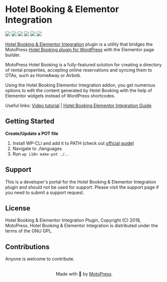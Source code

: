 # Hotel Booking & Elementor Integration

![](https://img.shields.io/wordpress/plugin/v/mphb-elementor)
![](https://img.shields.io/wordpress/plugin/wp-version/mphb-elementor)
![](https://img.shields.io/wordpress/plugin/dd/mphb-elementor)
![](https://img.shields.io/wordpress/plugin/installs/mphb-elementor)
![](https://img.shields.io/wordpress/plugin/rating/mphb-elementor)
![](https://img.shields.io/badge/license-GPL--2.0%2B-blue.svg?style=flat)

[Hotel Booking & Elementor Integration](https://wordpress.org/plugins/mphb-elementor/) plugin is a utility that bridges the MotoPress [Hotel Booking plugin for WordPress](https://motopress.com/products/hotel-booking/) with the Elementor page builder.

MotoPress Hotel Booking is a fully-featured solution for creating a directory of rental properties, accepting online reservations and syncing them to OTAs, such as HomeAway or Airbnb.

Using the Hotel Booking Elementor Integration addon, you get numerous options to edit the content generated by Hotel Booking with the help of Elementor widgets instead of WordPress shortcodes.

Useful links: [Video tutorial](https://www.youtube.com/watch?v=eNaTt2Fr9Eg) | [Hotel Booking Elementor Integration Guide](https://motopress.com/blog/integrate-motopress-hotel-booking-with-elementor/)

## Getting Started

**Create/Update a POT file**
1. Install WP-CLI and add it to PATH (check out [official guide](https://wp-cli.org/#installing))
1. Navigate to ./languages
1. Run `wp i18n make-pot ./..`

## Support
This is a developer's portal for the Hotel Booking & Elementor Integration plugin and should not be used for support. Please visit the support page if you need to submit a support request.

## License
Hotel Booking & Elementor Integration Plugin, Copyright (C) 2018, MotoPress.
Hotel Booking & Elementor Integration is distributed under the terms of the GNU GPL.

## Contributions
Anyone is welcome to contribute.

<p align="center">
    <br/>
    Made with 💙 by <a href="https://motopress.com/">MotoPress</a>.<br/>
</p>
